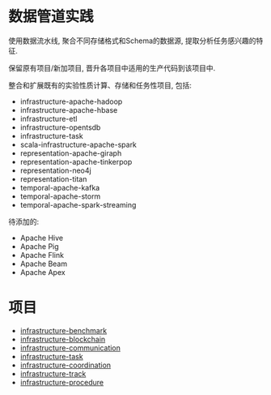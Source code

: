 # 数据管道实践

使用数据流水线, 聚合不同存储格式和Schema的数据源, 提取分析任务感兴趣的特征.

保留原有项目/新加项目, 晋升各项目中适用的生产代码到该项目中.

整合和扩展既有的实验性质计算、存储和任务性项目, 包括:

+ infrastructure-apache-hadoop
+ infrastructure-apache-hbase
+ infrastructure-etl
+ infrastructure-opentsdb
+ infrastructure-task
+ scala-infrastructure-apache-spark
+ representation-apache-giraph
+ representation-apache-tinkerpop
+ representation-neo4j
+ representation-titan
+ temporal-apache-kafka
+ temporal-apache-storm
+ temporal-apache-spark-streaming

待添加的:

+ Apache Hive
+ Apache Pig
+ Apache Flink
+ Apache Beam
+ Apache Apex


# 项目

+ [infrastructure-benchmark](infrastructure-benchmark/README.md)
+ [infrastructure-blockchain](infrastructure-blockchain/README.md)
+ [infrastructure-communication](infrastructure-communication/README.md)
+ [infrastructure-task](infrastructure-task/README.md)
+ [infrastructure-coordination](infrastructure-coordination/README.md)
+ [infrastructure-track](infrastructure-track/README.md)
+ [infrastructure-procedure](infrastructure-procedure/README.md)
